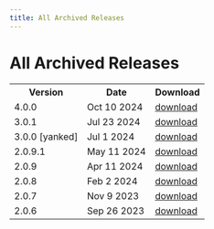 ```yaml
---
title: All Archived Releases
---
```

# All Archived Releases

<table class="my-table2">
  <tr>
    <th>Version</th>
    <th>Date</th>
    <th>Download</th>
  </tr>
   <tr>
    <td>4.0.0</td>
    <td>Oct 10 2024</td>
    <td><a href="https://github.com/kwai/blaze/releases/tag/v4.0.0" target="_blank">download</a> </td>
  </tr>
  <tr>
    <td>3.0.1</td>
    <td>Jul 23 2024</td>
    <td><a href="https://github.com/kwai/blaze/releases/tag/v3.0.1" target="_blank">download</a> </td>
  </tr>
  <tr>
    <td>3.0.0 [yanked]</td>
    <td>Jul 1 2024</td>
    <td><a href="https://github.com/kwai/blaze/releases/tag/v3.0.0" target="_blank">download</a> </td>
  </tr>
  <tr>
    <td>2.0.9.1</td>
    <td>May 11 2024</td>
    <td><a href="https://github.com/kwai/blaze/releases/tag/v2.0.9.1" target="_blank">download</a> </td>
  </tr>
    <tr>
    <td>2.0.9</td>
    <td>Apr 11 2024</td>
    <td><a href="https://github.com/kwai/blaze/releases/tag/v2.0.9" target="_blank">download</a> </td>
  </tr>
   <tr>
    <td>2.0.8</td>
    <td>Feb 2 2024</td>
    <td><a href="https://github.com/kwai/blaze/releases/tag/v2.0.8" target="_blank">download</a> </td>
  </tr>
  <tr>
    <td>2.0.7</td>
    <td>Nov 9 2023</td>
    <td><a href="https://github.com/kwai/blaze/releases/tag/v2.0.7" target="_blank">download</a> </td>
  </tr>
  <tr>
    <td>2.0.6</td>
    <td>Sep 26 2023</td>
    <td><a href="https://github.com/kwai/blaze/releases/tag/v2.0.6" target="_blank">download</a> </td>
  </tr>
</table>
